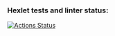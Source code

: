 ### Hexlet tests and linter status:
[![Actions Status](https://github.com/Strategium7/qa-engineer-project-85/actions/workflows/hexlet-check.yml/badge.svg)](https://github.com/Strategium7/qa-engineer-project-85/actions)